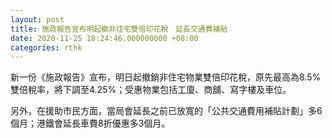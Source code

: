 ```yaml
---
layout: post
title: 施政報告宣布明起撤非住宅雙倍印花稅　延長交通費補貼
date: 2020-11-25 18:24:46.000000000 +08:00
categories: rthk
---
```


新一份《施政報告》宣布，明日起撤銷非住宅物業雙倍印花稅，原先最高為8.5%雙倍稅率，將下調至4.25%；受惠物業包括工廈、商舖、寫字樓及車位。

另外，在援助市民方面，當局會延長之前已放寬的「公共交通費用補貼計劃」多6個月；港鐵會延長車費8折優惠多3個月。
